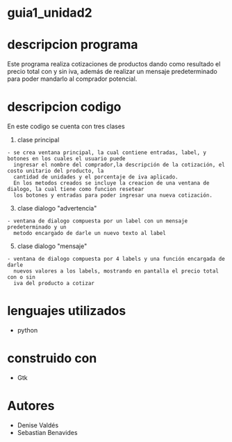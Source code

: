 # guia1_unidad2

# descripcion programa 
  Este programa realiza cotizaciones de productos dando como resultado el precio total con y sin iva, además de realizar un mensaje predeterminado para poder mandarlo al comprador potencial. 
 
# descripcion codigo 
  En este codigo se cuenta con tres clases
  1) clase principal 

    - se crea ventana principal, la cual contiene entradas, label, y botones en los cuales el usuario puede 
      ingresar el nombre del comprador,la descripción de la cotización, el costo unitario del producto, la
      cantidad de unidades y el porcentaje de iva aplicado.
      En los metodos creados se incluye la creacion de una ventana de dialogo, la cual tiene como funcion resetear
      los botones y entradas para poder ingresar una nueva cotización. 
  3) clase dialogo "advertencia"
 
    - ventana de dialogo compuesta por un label con un mensaje predeterminado y un 
      metodo encargado de darle un nuevo texto al label 
  5) clase dialogo "mensaje"
  
    - ventana de dialogo compuesta por 4 labels y una función encargada de darle
      nuevos valores a los labels, mostrando en pantalla el precio total con o sin
      iva del producto a cotizar 
 
# lenguajes utilizados 
  - python

# construido con 
  - Gtk
 
# Autores 
 - Denise Valdés 
 - Sebastian Benavides 
